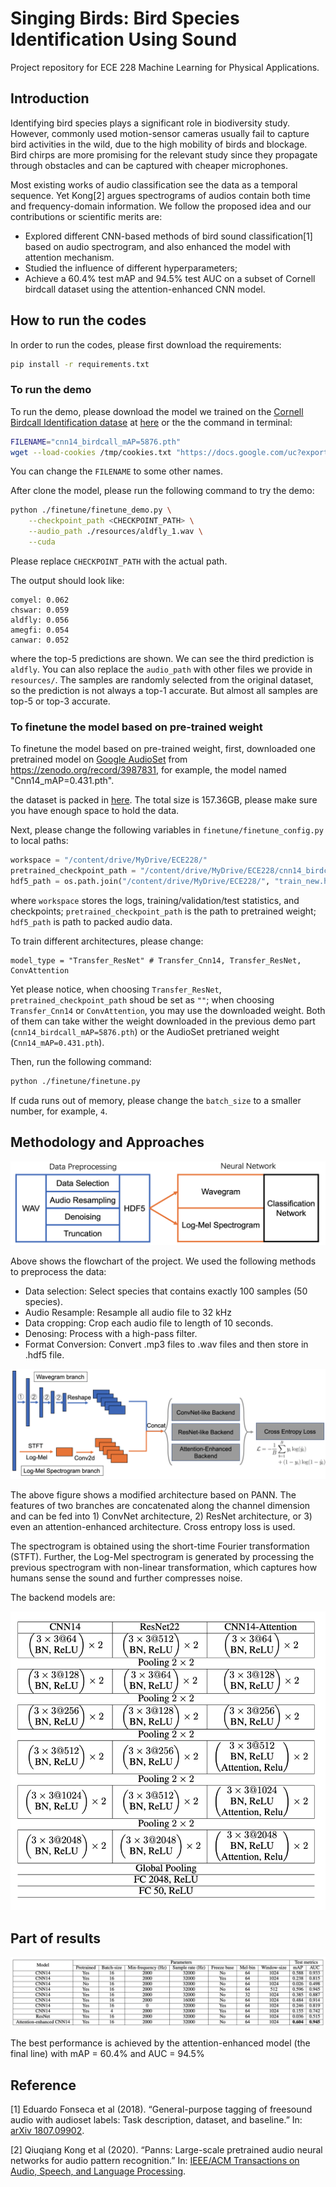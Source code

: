 # Singing Birds: Bird Species Identification Using Sound

Project repository for ECE 228 Machine Learning for Physical Applications. 

## Introduction

Identifying bird species plays a significant role in biodiversity study. However, commonly used motion-sensor cameras usually fail to capture bird activities in the wild, due to the high mobility of birds and blockage. Bird chirps are more promising for the relevant study since they propagate through obstacles and can be captured with cheaper microphones.

Most existing works of audio classification see the data as a temporal sequence. Yet Kong[2] argues spectrograms of audios contain both time and frequency-domain information. We follow the proposed idea and our contributions or scientific merits are:

+ Explored different CNN-based methods of bird sound classification[1] based on audio spectrogram, and also enhanced the model with attention mechanism.
+ Studied the influence of different hyperparameters;
+ Achieve a 60.4% test mAP and 94.5% test AUC on a subset of Cornell birdcall dataset using the attention-enhanced CNN model.


## How to run the codes

In order to run the codes, please first download the requirements:

```bash
pip install -r requirements.txt
```

### To run the demo

To run the demo, please download the model we trained on the  [Cornell Birdcall Identification datase](https://www.kaggle.com/c/birdsong-recognition) at [here](https://drive.google.com/file/d/1T3LqRHuWRKqmSF1MnbWUMvMKCjS7zd1N/view?usp=sharing) or the the command in terminal:

```bash
FILENAME="cnn14_birdcall_mAP=5876.pth"
wget --load-cookies /tmp/cookies.txt "https://docs.google.com/uc?export=download&confirm=$(wget --quiet --save-cookies /tmp/cookies.txt --keep-session-cookies --no-check-certificate 'https://docs.google.com/uc?export=download&id=1T3LqRHuWRKqmSF1MnbWUMvMKCjS7zd1N' -O- | sed -rn 's/.*confirm=([0-9A-Za-z_]+).*/\1\n/p')&id=1T3LqRHuWRKqmSF1MnbWUMvMKCjS7zd1N" -O $FILENAME && rm -rf /tmp/cookies.txt
```

You can change the `FILENAME` to some other names.

After clone the model, please run the following command to try the demo:

```bash
python ./finetune/finetune_demo.py \
    --checkpoint_path <CHECKPOINT_PATH> \
    --audio_path ./resources/aldfly_1.wav \
    --cuda
```

Please replace `CHECKPOINT_PATH` with the actual path.

The output should look like:

```
comyel: 0.062
chswar: 0.059
aldfly: 0.056
amegfi: 0.054
canwar: 0.052
```

where the top-5 predictions are shown. We can see the third prediction is `aldfly`. You can also replace the `audio_path` with other files we provide in `resources/`. The samples are randomly selected from the original dataset, so the prediction is not always a top-1 accurate. But almost all samples are top-5 or top-3 accurate.

### To finetune the model based on pre-trained weight

To finetune the model based on pre-trained weight, first, downloaded one pretrained model on [Google AudioSet](https://research.google.com/audioset/) from https://zenodo.org/record/3987831, for example, the model named "Cnn14_mAP=0.431.pth". 

the dataset is packed in [here](https://drive.google.com/file/d/1S2212GKXDVNvz599yCP92egi79fu8lNc/view?usp=sharing). The total size is 157.36GB, please make sure you have enough space to hold the data.

Next, please change the following variables in `finetune/finetune_config.py` to local paths:
```python
workspace = "/content/drive/MyDrive/ECE228/"
pretrained_checkpoint_path = "/content/drive/MyDrive/ECE228/cnn14_birdcall_mAP=5876.pth"
hdf5_path = os.path.join("/content/drive/MyDrive/ECE228/", "train_new.hdf5")
```
where `workspace` stores the logs, training/validation/test statistics, and checkpoints; `pretrained_checkpoint_path` is the path to pretrained weight; `hdf5_path` is path to packed audio data.

To train different architectures, please change:
```
model_type = "Transfer_ResNet" # Transfer_Cnn14, Transfer_ResNet, ConvAttention
```
Yet please notice, when choosing `Transfer_ResNet`, `pretrained_checkpoint_path` shoud be set as `""`; when choosing `Transfer_Cnn14` or `ConvAttention`, you may use the downloaded weight. Both of them can take wither the weight downloaded in the previous demo part (`cnn14_birdcall_mAP=5876.pth`) or the AudioSet pretrianed weight (`Cnn14_mAP=0.431.pth`).

Then, run the following command:

```bash
python ./finetune/finetune.py
```

If cuda runs out of memory, please change the `batch_size` to a smaller number, for example, `4`.

## Methodology and Approaches

![Flowchart](./Figures/flowchart.png)

Above shows the flowchart of the project. We used the following methods to preprocess the data:

+ Data selection: Select species that contains exactly 100 samples (50 species).
+ Audio Resample: Resample all audio file to 32 kHz
+ Data cropping: Crop each audio file to length of 10 seconds.
+ Denosing: Process with a high-pass filter.
+ Format Conversion: Convert .mp3 files to .wav files and then store in .hdf5 file.

![Architecture](./Figures/architecture.png)

The above figure shows a modified architecture based on PANN. The features of two branches are concatenated along the channel dimension and can be fed into 1) ConvNet architecture, 2) ResNet architecture, or 3) even an attention-enhanced architecture. Cross entropy loss is used.

The spectrogram is obtained using the short-time Fourier transformation (STFT). Further, the Log-Mel spectrogram is generated by processing the previous spectrogram with non-linear transformation, which captures how humans sense the sound and further compresses noise.

The backend models are:

![Architecture Backends](./Figures/architecture-backends.png)

## Part of results

![Models comparison](./Figures/model-comparison.png)

The best performance is achieved by the attention-enhanced model (the final line) with mAP = 60.4% and AUC = 94.5%

## Reference

[1] Eduardo Fonseca et al (2018). “General-purpose tagging of freesound audio with audioset labels: Task description, dataset, and baseline.” In: [arXiv 1807.09902](https://arxiv.org/abs/1807.09902).

[2] Qiuqiang Kong et al (2020). “Panns: Large-scale pretrained audio neural networks for audio pattern recognition.” In: [IEEE/ACM Transactions on Audio, Speech, and Language Processing](https://arxiv.org/abs/1912.10211).